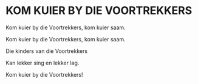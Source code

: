 # KOM KUIER BY DIE VOORTREKKERS

Kom kuier by die Voortrekkers, kom kuier saam.

Kom kuier by die Voortrekkers, kom kuier saam.

Die kinders van die Voortrekkers

Kan lekker sing en lekker lag.

Kom kuier by die Voortrekkers!


